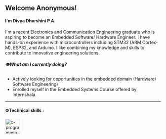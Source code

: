 ## Welcome Anonymous!
#### I'm Divya Dharshini P A 
I'm a recent Electronics and Communication Engineering graduate who is aspiring to become an Embedded Software/ Hardware Engineer. I have hands-on experience with microcontrollers including STM32 (ARM Cortex-M), ESP32, and Arduino. 
I like combining my knowledge and skills to contribute to innovative engineering solutions.

##### 👁️What am I currently doing?
- Actively looking for opportunities in the embedded domain (Hardware/ Software Engineering)
- Enrolled myself in the Embedded Systems Course offered by Internshala.

---

#### ⚙️Technical skills :
<img width="48" height="48" src="https://img.icons8.com/color/48/c-programming.png" alt="c-programming"/>
